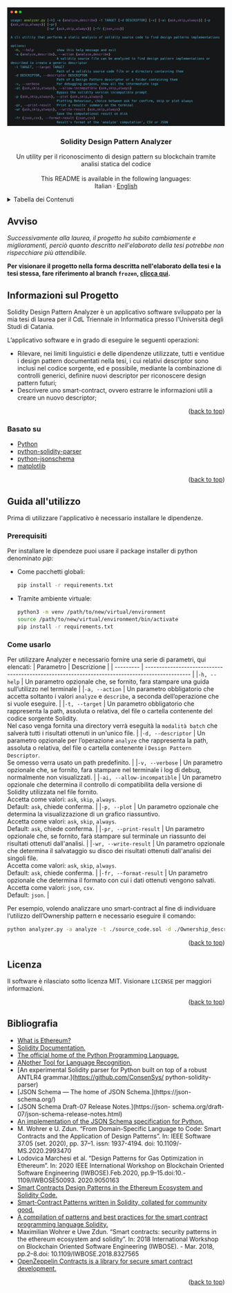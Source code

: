 <a name="readme-top"></a>

<br />
<div align="center">
  <a href="https://github.com/LightDestory/SolidityDesignPatternAnalyzer">
    <img src=".github/assets/images/preview.png" alt="Preview">
  </a>
<h3 align="center">Solidity Design Pattern Analyzer</h3>

  <p align="center">
    Un utility per il riconoscimento di design pattern su blockchain tramite analisi statica del codice
    <br />
    <br />
    This README is available in the following languages:
    <br />
    Italian
    ·
    <a href="README.en.md">English</a>
</div>

<details>
  <summary>Tabella dei Contenuti</summary>
  <ol>
  <li><a href="#avviso">Avviso</a></li>
    <li>
      <a href="#informazioni-sul-progetto">Informazioni sul Progetto</a>
      <ul>
        <li><a href="#basato-su">Basato su</a></li>
      </ul>
    </li>
    <li>
      <a href="#guida-allutilizzo">Guida all'utilizzo</a>
      <ul>
        <li><a href="#prerequisiti">Prerequisiti</a></li>
        <li><a href="#come-usarlo">Come usarlo</a></li>
      </ul>
    </li>
    <li><a href="#licenza">Licenza</a></li>
    <li><a href="#bibliografia">Bibliografia</a></li>
  </ol>
</details>

## Avviso

_Successivamente alla laurea, il progetto ha subito cambiamente e miglioramenti, perciò quanto descritto nell'elaborato della tesi potrebbe non rispecchiare più attendibile._

__Per visionare il progetto nella forma descritta nell'elaborato della tesi e la tesi stessa, fare riferimento al branch `frozen`, <a href="[#readme-top](https://github.com/LightDestory/SolidityDesignPatternAnalyzer/tree/frozen)">clicca qui</a>.__

## Informazioni sul Progetto

Solidity Design Pattern Analyzer è un applicativo software sviluppato per la mia tesi di laurea per il CdL Triennale in Informatica presso l'Università degli Studi di Catania.

L’applicativo software e in grado di eseguire le seguenti operazioni:
- Rilevare, nei limiti linguistici e delle dipendenze utilizzate, tutti e ventidue i design pattern documentati nella tesi, i cui relativi descriptor sono inclusi nel codice sorgente, ed e possibile, mediante la combinazione di controlli generici, definire nuovi descriptor per riconoscere design pattern futuri;
- Descrivere uno smart-contract, ovvero estrarre le informazioni utili a creare un
nuovo descriptor;

<p align="right">(<a href="#readme-top">back to top</a>)</p>



### Basato su

* [Python](https://www.python.org/)
* [python-solidity-parser](https://github.com/ConsenSys/python-solidity-parser)
* [python-jsonschema](https://github.com/python-jsonschema/jsonschema)
* [matplotlib](https://github.com/matplotlib/matplotlib)

<p align="right">(<a href="#readme-top">back to top</a>)</p>


## Guida all'utilizzo

Prima di utilizzare l'applicativo è necessario installare le dipendenze.

### Prerequisiti

Per installare le dipendeze puoi usare il package installer di python denominato _pip_:
* Come pacchetti globali:
  ```sh
  pip install -r requirements.txt
  ```
* Tramite ambiente virtuale:
  ```sh
  python3 -m venv /path/to/new/virtual/environment
  source /path/to/new/virtual/environment/bin/activate
  pip install -r requirements.txt
  ```

### Come usarlo

Per utilizzare Analyzer e necessario fornire una serie di parametri, qui elencati:
| Parametro | Descrizione |
| --------- | ---------------------------------------------------------------------------------------------- |
|`-h, --help` | Un parametro opzionale che, se fornito, fara stampare una guida sull’utilizzo nel terminale |
|`-a, --action` | Un parametro obbligatorio che accetta soltanto i valori `analyze` e `describe`, a seconda dell’operazione che si vuole eseguire. |
|`-t, --target` | Un parametro obbligatorio che rappresenta la path, assoluta o relativa, del file o cartella contenente del codice sorgente Solidity. <br> Nel caso venga fornita una directory verrà eseguità la `modalità batch` che salverà tutti i risultati ottenuti in un'unico file. |
|`-d, --descriptor` | Un parametro opzionale per l’operazione `analyze` che rappresenta la path, assoluta o relativa, del file o cartella contenente i `Design Pattern Descriptor`. <br> Se omesso verra usato un path predefinito. |
|`-v, --verbose` | Un parametro opzionale che, se fornito, fara stampare nel terminale i log di debug, normalmente non visualizzati. |
|`-ai, --allow-incompatible` | Un parametro opzionale che determina il controllo di compatibilita della versione di Solidity utilizzata nel file fornito. <br> Accetta come valori: `ask`, `skip`, `always`. <br> Default: `ask`, chiede conferma. |
|`-p, --plot` | Un parametro opzionale che determina la visualizzazione di un grafico riassuntivo. <br> Accetta come valori: `ask`, `skip`, `always`. <br> Default: `ask`, chiede conferma. |
|`-pr, --print-result` | Un parametro opzionale che, se fornito, farà stampare sul terminale un riassunto dei risultati ottenuti dall'analisi. |
|`-wr, --write-result` | Un parametro opzionale che determina il salvataggio su disco dei risultati ottenuti dall'analisi dei singoli file. <br> Accetta come valori: `ask`, `skip`, `always`. <br> Default: `ask`, chiede conferma. |
|`-fr, --format-result` | Un parametro opzionale che determina il formato con cui i dati ottenuti vengono salvati. <br> Accetta come valori: `json`, `csv`. <br> Default: `json`. |

Per esempio, volendo analizzare uno smart-contract al fine di individuare l’utilizzo dell’Ownership pattern e necessario eseguire il comando:

  ```sh
  python analyzer.py -a analyze -t ./source_code.sol -d ./Ownership_descriptor.json --print-result --write-result always --plot always
  ```

<p align="right">(<a href="#readme-top">back to top</a>)</p>


## Licenza

Il software è rilasciato sotto licenza MIT. Visionare `LICENSE` per maggiori informazioni.

<p align="right">(<a href="#readme-top">back to top</a>)</p>


## Bibliografia

- [What is Ethereum?](https://ethereum.org/it/what-is-ethereum/)
- [Solidity Documentation.](https://docs.soliditylang.org/)
- [The official home of the Python Programming Language.](https://www.python.org/)
- [ANother Tool for Language Recognition.](https://www.antlr.org/)
- [An experimental Solidity parser for Python built on top of a robust ANTLR4 grammar.](https://github.com/ConsenSys/ python-solidity-parser)
- [JSON Schema — The home of JSON Schema.](https://json- schema.org/)
- [JSON Schema Draft-07 Release Notes.](https://json- schema.org/draft-07/json-schema-release-notes.html)
- [An implementation of the JSON Schema specification for Python.](https://github.com/python-jsonschema/jsonschema)
- M. Wohrer e U. Zdun. “From Domain-Specific Language to Code: Smart Contracts and the Application of Design Patterns”. In: IEEE Software 37.05 (set. 2020), pp. 37–1.  issn: 1937-4194. doi: 10.1109/- MS.2020.2993470
- Lodovica Marchesi et al. “Design Patterns for Gas Optimization in Ethereum”. In: 2020 IEEE International Workshop on Blockchain Oriented Software Engineering (IWBOSE).Feb.2020, pp.9–15.doi:10.- 1109/IWBOSE50093. 2020.9050163
- [Smart Contracts Design Patterns in the Ethereum Ecosystem and Solidity Code.](https://github.com/maxwoe/solidity_patterns)
- [Smart-Contract Patterns written in Solidity, collated for community good.](https://github.com/cjgdev/smart-contract-patterns)
- [A compilation of patterns and best practices for the smart contract programming language Solidity.](https://github.com/fravoll/solidity-patterns)
- Maximilian Wohrer e Uwe Zdun. “Smart contracts: security patterns in the ethereum ecosystem and solidity”. In: 2018 International Workshop on Blockchain Oriented Software Engineering (IWBOSE). - Mar. 2018, pp.2–8.doi: 10.1109/IWBOSE.2018.8327565
- [OpenZeppelin Contracts is a library for secure smart contract development.](https://github.com/OpenZeppelin/openzeppelin-contracts)

<p align="right">(<a href="#readme-top">back to top</a>)</p>
